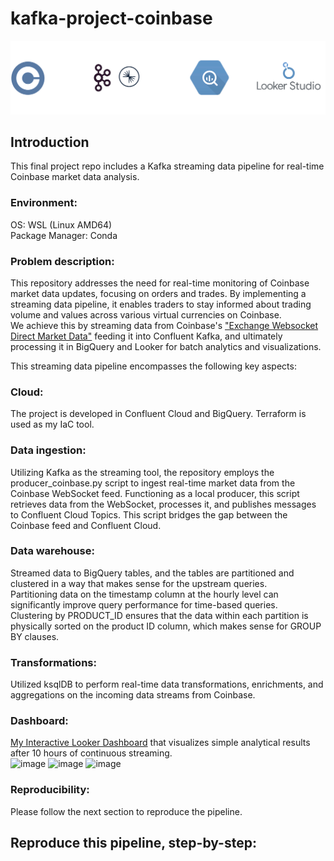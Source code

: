 # kafka-project-coinbase

![project-techstack-logo](assets/images/dezoom-project-techstack.drawio.svg)

## Introduction  
This final project repo includes a Kafka streaming data pipeline for real-time Coinbase market data analysis.   
### **Environment:**  
OS: WSL (Linux AMD64)  
Package Manager: Conda  

### **Problem description:**  
This repository addresses the need for real-time monitoring of Coinbase market data updates, focusing on orders and trades. By implementing a streaming data pipeline, it enables traders to stay informed about trading volume and values across various virtual currencies on Coinbase.    
We achieve this by streaming data from Coinbase's ["Exchange Websocket Direct Market Data"](https://docs.cloud.coinbase.com/exchange/docs/websocket-overview) feeding it into Confluent Kafka, and ultimately processing it in BigQuery and Looker for batch analytics and visualizations.  


This streaming data pipeline encompasses the following key aspects:  

### **Cloud:**  
The project is developed in Confluent Cloud and BigQuery. Terraform is used as my IaC tool.  
 
### **Data ingestion:**  
Utilizing Kafka as the streaming tool, the repository employs the producer_coinbase.py script to ingest real-time market data from the Coinbase WebSocket feed. Functioning as a local producer, this script retrieves data from the WebSocket, processes it, and publishes messages to Confluent Cloud Topics. This script bridges the gap between the Coinbase feed and Confluent Cloud.  
 
### **Data warehouse:**   
Streamed data to BigQuery tables, and the tables are partitioned and clustered in a way that makes sense for the upstream queries.   
Partitioning data on the timestamp column at the hourly level can significantly improve query performance for time-based queries.   
Clustering by PRODUCT_ID ensures that the data within each partition is physically sorted on the product ID column, which makes sense for GROUP BY clauses.   
  
### **Transformations:**   
Utilized ksqlDB to perform real-time data transformations, enrichments, and aggregations on the incoming data streams from Coinbase.   
 
### **Dashboard:**   
[My Interactive Looker Dashboard](https://lookerstudio.google.com/reporting/3711d375-9496-4ce0-be5b-46e5345048c6) that visualizes simple analytical results after 10 hours of continuous streaming.   
<img width="635" height="354" alt="image" src="https://github.com/josephj1o4e1/kafka-project-coinbase/assets/13396370/f4bc361d-9837-4c86-b810-7285fb1c44fe">
<img width="354" height="354" alt="image" src="https://github.com/josephj1o4e1/kafka-project-coinbase/assets/13396370/454c4a59-851a-4560-bcaa-8420dbefaa88">
<img width="782" alt="image" src="https://github.com/josephj1o4e1/kafka-project-coinbase/assets/13396370/64021220-3a6a-414e-84bf-a21ccc2bb522">


 
### **Reproducibility:**  
Please follow the next section to reproduce the pipeline.    
 

## Reproduce this pipeline, step-by-step:   




